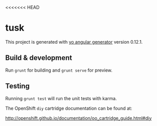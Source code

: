 <<<<<<< HEAD
# tusk

This project is generated with [yo angular generator](https://github.com/yeoman/generator-angular)
version 0.12.1.

## Build & development

Run `grunt` for building and `grunt serve` for preview.

## Testing

Running `grunt test` will run the unit tests with karma.

The OpenShift `diy` cartridge documentation can be found at:

http://openshift.github.io/documentation/oo_cartridge_guide.html#diy
